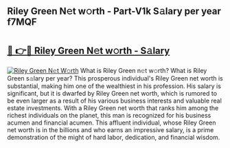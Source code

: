 ## Riley Green N𝚎t w𝚘rth - Part-V1k S𝚊lary per year f7MQF

# <h2><a href="http://gc1cols.nevu.top/?p=Riley+Green">🔗 👉🔴 Riley Green N𝚎t w𝚘rth - S𝚊lary</a></h2>

[![Riley Green N𝚎t W𝚘rth](https://i.imgur.com/Oavwk0R.jpeg)](http://gc1cols.nevu.top/?p=Riley+Green)
What is Riley Green n𝚎t w𝚘rth? What is Riley Green s𝚊lary per year?
This prosperous individual's Riley Green net worth is substantial, making him one of the wealthiest in his profession. His salary is significant, but it is dwarfed by Riley Green net worth, which is rumored to be even larger as a result of his various business interests and valuable real estate investments. With a Riley Green net worth that ranks him among the richest individuals on the planet, this man is recognized for his business acumen and financial acumen. This affluent individual, whose Riley Green net worth is in the billions and who earns an impressive salary, is a prime demonstration of the might of hard labor, dedication, and financial wisdom.
